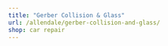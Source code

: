 ```yaml
---
title: "Gerber Collision & Glass"
url: /allendale/gerber-collision-and-glass/
shop: car repair
---
```

